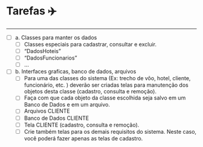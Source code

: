  #       Tarefas ✈️
--------------------------------------------------
- [ ] a. Classes para manter os dados
   - [ ] Classes especiais para cadastrar, consultar e excluir.
   - [ ] “DadosHoteis”
   - [ ] “DadosFuncionarios”
   - [ ] ...
      
- [ ] b. Interfaces graficas, banco de dados, arquivos
   - [ ]  Para uma das classes do sistema (Ex: trecho de vôo, hotel, cliente, funcionário, etc. ) deverão ser criadas telas para manutenção dos objetos desta classe (cadastro, consulta e remoção). 
   - [ ]  Faça com que cada objeto da classe escolhida seja salvo em um Banco de Dados e em um arquivo.
   - [ ]  Arquivos CLIENTE
   - [ ]  Banco de Dados CLIENTE
   - [ ]  Tela CLIENTE (cadastro, consulta e remoção).
   - [ ]  Crie também telas para os demais requisitos do sistema. Neste caso, você poderá fazer apenas as telas de cadastro.
